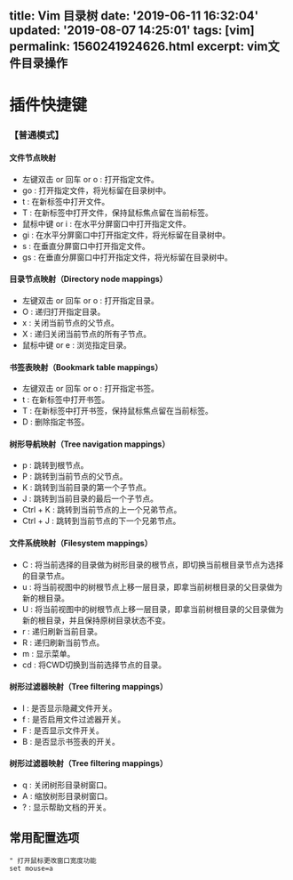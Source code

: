 title: Vim 目录树
date: '2019-06-11 16:32:04'
updated: '2019-08-07 14:25:01'
tags: [vim]
permalink: 1560241924626.html
excerpt: vim文件目录操作
---
# 插件快捷键
### 【普通模式】

#### 文件节点映射

- 左键双击 or 回车 or o : 打开指定文件。
-  go                              : 打开指定文件，将光标留在目录树中。
-  t                                 : 在新标签中打开文件。
-  T                                : 在新标签中打开文件，保持鼠标焦点留在当前标签。
-  鼠标中键 or i              : 在水平分屏窗口中打开指定文件。
-  gi                               : 在水平分屏窗口中打开指定文件，将光标留在目录树中。
-  s                                : 在垂直分屏窗口中打开指定文件。
-  gs                              : 在垂直分屏窗口中打开指定文件，将光标留在目录树中。


#### 目录节点映射（Directory node mappings）

- 左键双击 or 回车 or o : 打开指定目录。
- O                                : 递归打开指定目录。
- x                                 : 关闭当前节点的父节点。
- X                                : 递归关闭当前节点的所有子节点。
- 鼠标中键 or e              : 浏览指定目录。

#### 书签表映射（Bookmark table mappings）

- 左键双击 or 回车 or o : 打开指定书签。
-  t                                 : 在新标签中打开书签。
-  T                                : 在新标签中打开书签，保持鼠标焦点留在当前标签。
-  D                                : 删除指定书签。

#### 树形导航映射（Tree navigation mappings）

- p                                : 跳转到根节点。
- P                                : 跳转到当前节点的父节点。
- K                                : 跳转到当前目录的第一个子节点。
- J                                 : 跳转到当前目录的最后一个子节点。
- Ctrl + K                     : 跳转到当前节点的上一个兄弟节点。 
- Ctrl + J                      : 跳转到当前节点的下一个兄弟节点。

####  文件系统映射（Filesystem mappings）

- C                                : 将当前选择的目录做为树形目录的根节点，即切换当前根目录节点为选择的目录节点。
- u                                 : 将当前视图中的树根节点上移一层目录，即拿当前树根目录的父目录做为新的根目录。
- U                                : 将当前视图中的树根节点上移一层目录，即拿当前树根目录的父目录做为新的根目录，并且保持原树目录状态不变。
- r                                  : 递归刷新当前目录。
- R                                : 递归刷新当前节点。
- m                                :  显示菜单。
- cd                               : 将CWD切换到当前选择节点的目录。

####  树形过滤器映射（Tree filtering mappings）
- I                                 : 是否显示隐藏文件开关。
-  f                                 : 是否启用文件过滤器开关。
-  F                                 : 是否显示文件开关。
-  B                                : 是否显示书签表的开关。


#### 树形过滤器映射（Tree filtering mappings）

- q                                 : 关闭树形目录树窗口。
- A                                 : 缩放树形目录树窗口。
- ?                                  : 显示帮助文档的开关。




##   常用配置选项

```
" 打开鼠标更改窗口宽度功能
set mouse=a
```